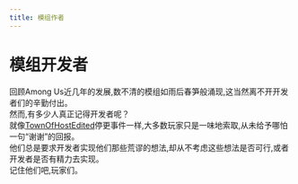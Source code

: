 ```yaml
---
title: 模组作者
---
```

# 模组开发者
回顾Among Us近几年的发展,数不清的模组如雨后春笋般涌现,这当然离不开开发者们的辛勤付出。<br>
然而,有多少人真正记得开发者呢？<br>
就像[TownOfHostEdited](https://aumod.site/Mods/Host/TownOfHostEdited)停更事件一样,大多数玩家只是一味地索取,从未给予哪怕一句“谢谢”的回报。<br>
他们总是要求开发者实现他们那些荒谬的想法,却从不考虑这些想法是否可行,或者开发者是否有精力去实现。<br>
记住他们吧,玩家们。